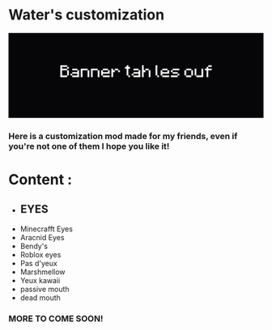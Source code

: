 # Water's customization
![banner](https://github.com/Water2070/PEAK_modding/blob/main/Images/Banner.png)
### Here is a customization mod made for my friends, even if you're not one of them I hope you like it!

# Content :
-  ## EYES
  - Minecrafft Eyes
  - Aracnid Eyes
  - Bendy's
  - Roblox eyes
  - Pas d'yeux
  - Marshmellow
  - Yeux kawaii 
  - passive mouth 
  - dead mouth 

### MORE TO COME SOON!
